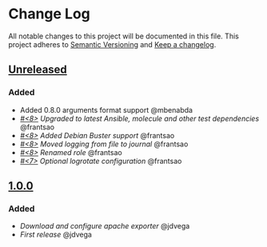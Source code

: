 # Change Log

All notable changes to this project will be documented in this file.
This project adheres to [Semantic Versioning](http://semver.org/) and [Keep a changelog](https://github.com/olivierlacan/keep-a-changelog).


## [Unreleased](https://github.com/idealista/prometheus_apache_exporter_role/tree/develop)
### Added
- Added 0.8.0 arguments format support @mbenabda
-  *[#<8>](https://github.com/idealista/prometheus_apache_exporter_role/issues/8) Upgraded to latest Ansible, molecule and other test dependencies* @frantsao
-  *[#<8>](https://github.com/idealista/prometheus_apache_exporter_role/issues/8) Added Debian Buster support* @frantsao
-  *[#<8>](https://github.com/idealista/prometheus_apache_exporter_role/issues/8) Moved logging from file to journal* @frantsao
-  *[#<8>](https://github.com/idealista/prometheus_apache_exporter_role/issues/8) Renamed role* @frantsao
-  *[#<7>](https://github.com/idealista/prometheus_apache_exporter_role/issues/7) Optional logrotate configuration* @frantsao

## [1.0.0](https://github.com/idealista/prometheus_apache_exporter_role/tree/1.0.0)
### Added
- *Download and configure apache exporter* @jdvega
- *First release* @jdvega

